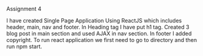 Assignment 4

I have created Single Page Application Using ReactJS which includes header, main, nav and footer. In Heading tag I have put h1 tag. Created 3 blog post in main section and used AJAX in nav section. In footer I added copyright. To run react application we first need to go to directory and then run npm start.
